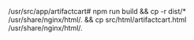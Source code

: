 /usr/src/app/artifactcart# npm run build && cp -r dist/* /usr/share/nginx/html/. && cp src/html/artifactcart.html /usr/share/nginx/html/.